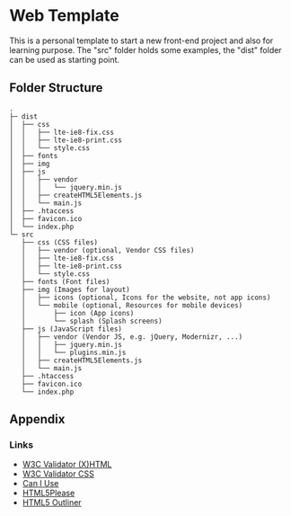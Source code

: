 # Web Template #

This is a personal template to start a new front-end project
and also for learning purpose.
The "src" folder holds some examples, the "dist" folder can be used
as starting point.


## Folder Structure ##

```
.
├─ dist
│  ├── css
│  │   ├── lte-ie8-fix.css
│  │   ├── lte-ie8-print.css
│  │   └── style.css
│  ├── fonts
│  ├── img
│  ├── js
│  │   ├── vendor
│  │   │   └── jquery.min.js
│  │   ├── createHTML5Elements.js
│  │   └── main.js
│  ├── .htaccess
│  ├── favicon.ico
│  └── index.php
└─ src
   ├── css (CSS files)
   │   ├── vendor (optional, Vendor CSS files)
   │   ├── lte-ie8-fix.css
   │   ├── lte-ie8-print.css
   │   └── style.css
   ├── fonts (Font files)
   ├── img (Images for layout)
   │   ├── icons (optional, Icons for the website, not app icons)
   │   └── mobile (optional, Resources for mobile devices)
   │       ├── icon (App icons)
   │       └── splash (Splash screens)
   ├── js (JavaScript files)
   │   ├── vendor (Vendor JS, e.g. jQuery, Modernizr, ...)
   │   │   ├── jquery.min.js
   │   │   └── plugins.min.js
   │   ├── createHTML5Elements.js
   │   └── main.js
   ├── .htaccess
   ├── favicon.ico
   └── index.php
```

## Appendix ##

### Links ###

* [W3C Validator (X)HTML](http://validator.w3.org/ "W3C Validator")
* [W3C Validator CSS](http://jigsaw.w3.org/css-validator/ "CSS Validator")
* [Can I Use](http://caniuse.com/ "Can I Use")
* [HTML5Please](http://html5please.com/ "HTML5Please")
* [HTML5 Outliner](https://gsnedders.html5.org/outliner/ "HTML5 Outliner")

